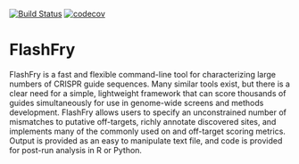 [![Build Status](https://travis-ci.org/aaronmck/DeepFry.svg?branch=master)](https://travis-ci.org/aaronmck/DeepFry)
[![codecov](https://codecov.io/gh/aaronmck/DeepFry/branch/master/graph/badge.svg)](https://codecov.io/gh/aaronmck/DeepFry)

FlashFry
=======

FlashFry is a fast and flexible command-line tool for characterizing large numbers of CRISPR guide sequences. Many similar tools exist, but there is a clear need for a simple, lightweight framework that can score thousands of guides simultaneously for use in genome-wide screens and methods development. FlashFry allows users to specify an unconstrained number of mismatches to putative off-targets, richly annotate discovered sites, and implements many of the commonly used on and off-target scoring metrics. Output is provided as an easy to manipulate text file, and code is provided for post-run analysis in R or Python.

